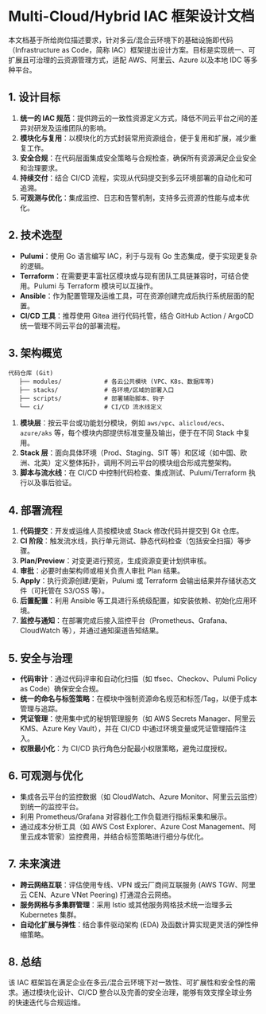 # Multi-Cloud/Hybrid IAC 框架设计文档

本文档基于所给岗位描述要求，针对多云/混合云环境下的基础设施即代码（Infrastructure as Code，简称 IAC）框架提出设计方案。目标是实现统一、可扩展且可治理的云资源管理方式，适配 AWS、阿里云、Azure 以及本地 IDC 等多种平台。

## 1. 设计目标

1. **统一的 IAC 规范**：提供跨云的一致性资源定义方式，降低不同云平台之间的差异对研发及运维团队的影响。
2. **模块化与复用**：以模块化的方式封装常用资源组合，便于复用和扩展，减少重复工作。
3. **安全合规**：在代码层面集成安全策略与合规检查，确保所有资源满足企业安全和治理要求。
4. **持续交付**：结合 CI/CD 流程，实现从代码提交到多云环境部署的自动化和可追溯。
5. **可观测与优化**：集成监控、日志和告警机制，支持多云资源的性能与成本优化。

## 2. 技术选型

- **Pulumi**：使用 Go 语言编写 IAC，利于与现有 Go 生态集成，便于实现更复杂的逻辑。
- **Terraform**：在需要更丰富社区模块或与现有团队工具链兼容时，可结合使用。Pulumi 与 Terraform 模块可以互操作。
- **Ansible**：作为配置管理及运维工具，可在资源创建完成后执行系统层面的配置。
- **CI/CD 工具**：推荐使用 Gitea 进行代码托管，结合 GitHub Action / ArgoCD 统一管理不同云平台的部署流程。

## 3. 架构概览

```
代码仓库 (Git)
   ├── modules/            # 各云公共模块 (VPC、K8s、数据库等)
   ├── stacks/             # 各环境/区域的部署入口
   ├── scripts/            # 部署辅助脚本、钩子
   └── ci/                 # CI/CD 流水线定义
```

1. **模块层**：按云平台或功能划分模块，例如 `aws/vpc`、`alicloud/ecs`、`azure/aks` 等，每个模块内部提供标准变量及输出，便于在不同 Stack 中复用。
2. **Stack 层**：面向具体环境（Prod、Staging、SIT 等）和区域（如中国、欧洲、北美）定义整体拓扑，调用不同云平台的模块组合形成完整架构。
3. **脚本与流水线**：在 CI/CD 中控制代码检查、集成测试、Pulumi/Terraform 执行以及事后验证。

## 4. 部署流程

1. **代码提交**：开发或运维人员按模块或 Stack 修改代码并提交到 Git 仓库。
2. **CI 阶段**：触发流水线，执行单元测试、静态代码检查（包括安全扫描）等步骤。
3. **Plan/Preview**：对变更进行预览，生成资源变更计划供审核。
4. **审批**：必要时由架构师或相关负责人审批 Plan 结果。
5. **Apply**：执行资源创建/更新，Pulumi 或 Terraform 会输出结果并存储状态文件（可托管在 S3/OSS 等）。
6. **后置配置**：利用 Ansible 等工具进行系统级配置，如安装依赖、初始化应用环境。
7. **监控与通知**：在部署完成后接入监控平台（Prometheus、Grafana、CloudWatch 等），并通过通知渠道告知结果。

## 5. 安全与治理

- **代码审计**：通过代码评审和自动化扫描（如 tfsec、Checkov、Pulumi Policy as Code）确保安全合规。
- **统一的命名与标签策略**：在模块中强制资源命名规范和标签/Tag，以便于成本管理与追踪。
- **凭证管理**：使用集中式的秘钥管理服务（如 AWS Secrets Manager、阿里云 KMS、Azure Key Vault），并在 CI/CD 中通过环境变量或凭证管理插件注入。
- **权限最小化**：为 CI/CD 执行角色分配最小权限策略，避免过度授权。

## 6. 可观测与优化

- 集成各云平台的监控数据（如 CloudWatch、Azure Monitor、阿里云云监控）到统一的监控平台。
- 利用 Prometheus/Grafana 对容器化工作负载进行指标采集和展示。
- 通过成本分析工具（如 AWS Cost Explorer、Azure Cost Management、阿里云成本管家）监控费用，并结合标签策略进行细分与优化。

## 7. 未来演进

- **跨云网络互联**：评估使用专线、VPN 或云厂商间互联服务 (AWS TGW、阿里云 CEN、Azure VNet Peering) 打通混合云网络。
- **服务网格与多集群管理**：采用 Istio 或其他服务网格技术统一治理多云 Kubernetes 集群。
- **自动化扩展与弹性**：结合事件驱动架构 (EDA) 及函数计算实现更灵活的弹性伸缩策略。

## 8. 总结

该 IAC 框架旨在满足企业在多云/混合云环境下对一致性、可扩展性和安全性的需求。通过模块化设计、CI/CD 整合以及完善的安全治理，能够有效支撑全球业务的快速迭代与合规运维。

